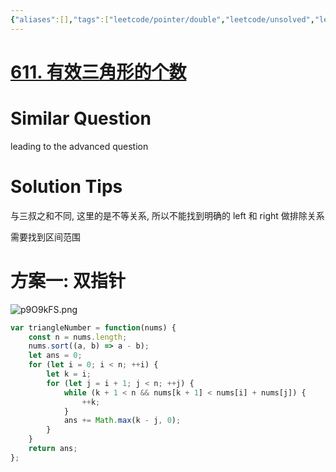 ```yaml
---
{"aliases":[],"tags":["leetcode/pointer/double","leetcode/unsolved","leetcode/binary-search"],"review-dates":[],"dg-publish":true,"difficulty":"medium","date-created":"2023-05-28-Sun, 12:12:22 pm","date-modified":"2023-05-28-Sun, 12:15:19 pm","permalink":"/programming/basic/leetcode/611. 有效三角形的个数/","dgPassFrontmatter":true}
---
```



# [611. 有效三角形的个数](https://leetcode.cn/problems/valid-triangle-number/)

# Similar Question

leading to the advanced question

# Solution Tips

与三叔之和不同, 这里的是不等关系, 所以不能找到明确的 left 和 right 做排除关系

需要找到区间范围

# 方案一: 双指针

![p9O9kFS.png](https://s1.ax1x.com/2023/05/28/p9O9kFS.png)

```js
var triangleNumber = function(nums) {
    const n = nums.length;
    nums.sort((a, b) => a - b);
    let ans = 0;
    for (let i = 0; i < n; ++i) {
        let k = i;
        for (let j = i + 1; j < n; ++j) {
            while (k + 1 < n && nums[k + 1] < nums[i] + nums[j]) {
                ++k;
            }
            ans += Math.max(k - j, 0);
        }
    }
    return ans;
};
```
